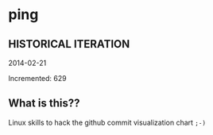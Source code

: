 # ping

## HISTORICAL ITERATION
2014-02-21

Incremented: 629

## What is this?? 
Linux skills to hack the github commit visualization chart `;-)`
